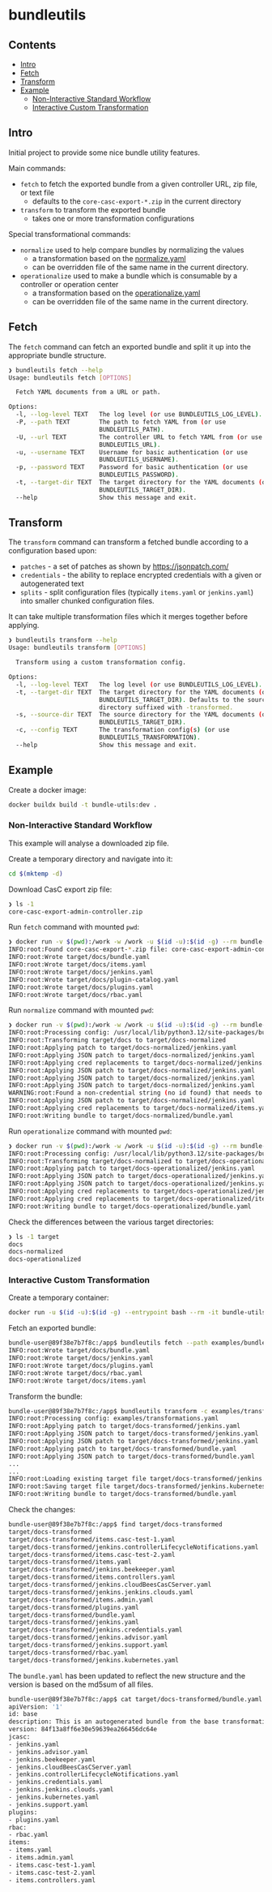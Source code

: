 # bundleutils

<!-- START doctoc generated TOC please keep comment here to allow auto update -->
<!-- DON'T EDIT THIS SECTION, INSTEAD RE-RUN doctoc TO UPDATE -->
## Contents

- [Intro](#intro)
- [Fetch](#fetch)
- [Transform](#transform)
- [Example](#example)
  - [Non-Interactive Standard Workflow](#non-interactive-standard-workflow)
  - [Interactive Custom Transformation](#interactive-custom-transformation)

<!-- END doctoc generated TOC please keep comment here to allow auto update -->

## Intro

Initial project to provide some nice bundle utility features.

Main commands:

- `fetch` to fetch the exported bundle from a given controller URL, zip file, or text file
  - defaults to the `core-casc-export-*.zip` in the current directory
- `transform` to transform the exported bundle
  - takes one or more transformation configurations

Special transformational commands:

- `normalize` used to help compare bundles by normalizing the values
  - a transformation based on the [normalize.yaml](./bundleutilspkg/configs/normalize.yaml)
  - can be overridden file of the same name in the current directory.
- `operationalize` used to make a bundle which is consumable by a controller or operation center
  - a transformation based on the [operationalize.yaml](./bundleutilspkg/configs/operationalize.yaml)
  - can be overridden file of the same name in the current directory.

## Fetch

The `fetch` command can fetch an exported bundle and split it up into the appropriate bundle structure.

```sh
❯ bundleutils fetch --help
Usage: bundleutils fetch [OPTIONS]

  Fetch YAML documents from a URL or path.

Options:
  -l, --log-level TEXT   The log level (or use BUNDLEUTILS_LOG_LEVEL).
  -P, --path TEXT        The path to fetch YAML from (or use
                         BUNDLEUTILS_PATH).
  -U, --url TEXT         The controller URL to fetch YAML from (or use
                         BUNDLEUTILS_URL).
  -u, --username TEXT    Username for basic authentication (or use
                         BUNDLEUTILS_USERNAME).
  -p, --password TEXT    Password for basic authentication (or use
                         BUNDLEUTILS_PASSWORD).
  -t, --target-dir TEXT  The target directory for the YAML documents (or use
                         BUNDLEUTILS_TARGET_DIR).
  --help                 Show this message and exit.
```

## Transform

The `transform` command can transform a fetched bundle according to a configuration based upon:

- `patches` - a set of patches as shown by https://jsonpatch.com/
- `credentials` - the ability to replace encrypted credentials with a given or autogenerated text
- `splits` - split configuration files (typically `items.yaml` or `jenkins.yaml`) into smaller chunked configuration files.

It can take multiple transformation files which it merges together before applying.

```sh
❯ bundleutils transform --help
Usage: bundleutils transform [OPTIONS]

  Transform using a custom transformation config.

Options:
  -l, --log-level TEXT   The log level (or use BUNDLEUTILS_LOG_LEVEL).
  -t, --target-dir TEXT  The target directory for the YAML documents (or use
                         BUNDLEUTILS_TARGET_DIR). Defaults to the source
                         directory suffixed with -transformed.
  -s, --source-dir TEXT  The source directory for the YAML documents (or use
                         BUNDLEUTILS_TARGET_DIR).
  -c, --config TEXT      The transformation config(s) (or use
                         BUNDLEUTILS_TRANSFORMATION).
  --help                 Show this message and exit.
```

## Example

Create a docker image:

```sh
docker buildx build -t bundle-utils:dev .
```

### Non-Interactive Standard Workflow

This example will analyse a downloaded zip file.

Create a temporary directory and navigate into it:

```sh
cd $(mktemp -d)
```

Download CasC export zip file:

```sh
❯ ls -1
core-casc-export-admin-controller.zip
```

Run `fetch` command with mounted `pwd`:

```sh
❯ docker run -v $(pwd):/work -w /work -u $(id -u):$(id -g) --rm bundle-utils:dev fetch
INFO:root:Found core-casc-export-*.zip file: core-casc-export-admin-controller.zip
INFO:root:Wrote target/docs/bundle.yaml
INFO:root:Wrote target/docs/items.yaml
INFO:root:Wrote target/docs/jenkins.yaml
INFO:root:Wrote target/docs/plugin-catalog.yaml
INFO:root:Wrote target/docs/plugins.yaml
INFO:root:Wrote target/docs/rbac.yaml
```

Run `normalize` command with mounted `pwd`:

```sh
❯ docker run -v $(pwd):/work -w /work -u $(id -u):$(id -g) --rm bundle-utils:dev normalize
INFO:root:Processing config: /usr/local/lib/python3.12/site-packages/bundleutilspkg/configs/normalize.yaml
INFO:root:Transforming target/docs to target/docs-normalized
INFO:root:Applying patch to target/docs-normalized/jenkins.yaml
INFO:root:Applying JSON patch to target/docs-normalized/jenkins.yaml
INFO:root:Applying cred replacements to target/docs-normalized/jenkins.yaml
INFO:root:Applying JSON patch to target/docs-normalized/jenkins.yaml
INFO:root:Applying JSON patch to target/docs-normalized/jenkins.yaml
INFO:root:Applying JSON patch to target/docs-normalized/jenkins.yaml
WARNING:root:Found a non-credential string (no id found) that needs to be replaced at path: /unclassified/mailer/authentication/password
INFO:root:Applying JSON patch to target/docs-normalized/jenkins.yaml
INFO:root:Applying cred replacements to target/docs-normalized/items.yaml
INFO:root:Writing bundle to target/docs-normalized/bundle.yaml
```

Run `operationalize` command with mounted `pwd`:

```sh
❯ docker run -v $(pwd):/work -w /work -u $(id -u):$(id -g) --rm bundle-utils:dev operationalize
INFO:root:Processing config: /usr/local/lib/python3.12/site-packages/bundleutilspkg/configs/operationalize.yaml
INFO:root:Transforming target/docs-normalized to target/docs-operationalized
INFO:root:Applying patch to target/docs-operationalized/jenkins.yaml
INFO:root:Applying JSON patch to target/docs-operationalized/jenkins.yaml
INFO:root:Applying JSON patch to target/docs-operationalized/jenkins.yaml
INFO:root:Applying cred replacements to target/docs-operationalized/jenkins.yaml
INFO:root:Applying cred replacements to target/docs-operationalized/items.yaml
INFO:root:Writing bundle to target/docs-operationalized/bundle.yaml
```

Check the differences between the various target directories:

```sh
❯ ls -1 target
docs
docs-normalized
docs-operationalized
```

### Interactive Custom Transformation

Create a temporary container:

```sh
docker run -u $(id -u):$(id -g) --entrypoint bash --rm -it bundle-utils:dev
```

Fetch an exported bundle:

```sh
bundle-user@89f38e7b7f8c:/app$ bundleutils fetch --path examples/bundlecontent.yaml
INFO:root:Wrote target/docs/bundle.yaml
INFO:root:Wrote target/docs/jenkins.yaml
INFO:root:Wrote target/docs/plugins.yaml
INFO:root:Wrote target/docs/rbac.yaml
INFO:root:Wrote target/docs/items.yaml
```

Transform the bundle:

```sh
bundle-user@89f38e7b7f8c:/app$ bundleutils transform -c examples/transformations.yaml -s target/docs
INFO:root:Processing config: examples/transformations.yaml
INFO:root:Applying patch to target/docs-transformed/jenkins.yaml
INFO:root:Applying JSON patch to target/docs-transformed/jenkins.yaml
INFO:root:Applying JSON patch to target/docs-transformed/jenkins.yaml
INFO:root:Applying patch to target/docs-transformed/bundle.yaml
INFO:root:Applying JSON patch to target/docs-transformed/bundle.yaml
...
...
INFO:root:Loading existing target file target/docs-transformed/jenkins.kubernetes.yaml
INFO:root:Saving target file target/docs-transformed/jenkins.kubernetes.yaml
INFO:root:Writing bundle to target/docs-transformed/bundle.yaml
```

Check the changes:

```sh
bundle-user@89f38e7b7f8c:/app$ find target/docs-transformed
target/docs-transformed
target/docs-transformed/items.casc-test-1.yaml
target/docs-transformed/jenkins.controllerLifecycleNotifications.yaml
target/docs-transformed/items.casc-test-2.yaml
target/docs-transformed/items.yaml
target/docs-transformed/jenkins.beekeeper.yaml
target/docs-transformed/items.controllers.yaml
target/docs-transformed/jenkins.cloudBeesCasCServer.yaml
target/docs-transformed/jenkins.jenkins.clouds.yaml
target/docs-transformed/items.admin.yaml
target/docs-transformed/plugins.yaml
target/docs-transformed/bundle.yaml
target/docs-transformed/jenkins.yaml
target/docs-transformed/jenkins.credentials.yaml
target/docs-transformed/jenkins.advisor.yaml
target/docs-transformed/jenkins.support.yaml
target/docs-transformed/rbac.yaml
target/docs-transformed/jenkins.kubernetes.yaml
```

The `bundle.yaml` has been updated to reflect the new structure and the version is based on the md5sum of all files.

```sh
bundle-user@89f38e7b7f8c:/app$ cat target/docs-transformed/bundle.yaml
apiVersion: '1'
id: base
description: This is an autogenerated bundle from the base transformation
version: 84f13a8ff6e30e59639ea266456dc64e
jcasc:
- jenkins.yaml
- jenkins.advisor.yaml
- jenkins.beekeeper.yaml
- jenkins.cloudBeesCasCServer.yaml
- jenkins.controllerLifecycleNotifications.yaml
- jenkins.credentials.yaml
- jenkins.jenkins.clouds.yaml
- jenkins.kubernetes.yaml
- jenkins.support.yaml
plugins:
- plugins.yaml
rbac:
- rbac.yaml
items:
- items.yaml
- items.admin.yaml
- items.casc-test-1.yaml
- items.casc-test-2.yaml
- items.controllers.yaml
```

